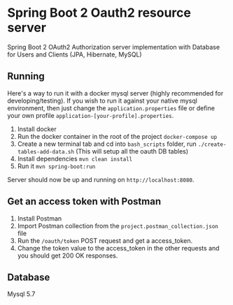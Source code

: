 # Spring Boot 2 Oauth2 resource server

Spring Boot 2 OAuth2 Authorization server implementation with Database for Users and Clients (JPA, Hibernate, MySQL)

## Running

Here's a way to run it with a docker mysql server (highly recommended for developing/testing).
If you wish to run it against your native mysql environment, then just change the `application.properties` file or define your own profile `application-[your-profile].properties`.

1. Install docker
2. Run the docker container in the root of the project `docker-compose up`
3. Create a new terminal tab and cd into `bash_scripts` folder, run `./create-tables-add-data.sh` (This will setup all the oauth DB tables)
4. Install dependencies `mvn clean install`
5. Run it `mvn spring-boot:run`

Server should now be up and running on `http://localhost:8080`.

## Get an access token with Postman

1. Install Postman
2. Import Postman collection from the `project.postman_collection.json` file
3. Run the `/oauth/token` POST request and get a access_token.
4. Change the token value to the access_token in the other requests and you should get 200 OK responses.

## Database

Mysql 5.7

